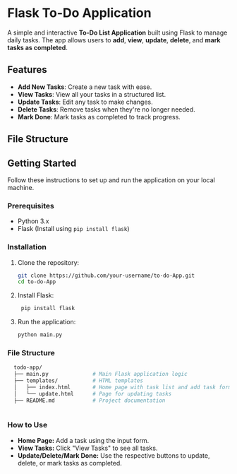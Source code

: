 # Flask To-Do Application

A simple and interactive **To-Do List Application** built using Flask to manage daily tasks. The app allows users to **add**, **view**, **update**, **delete**, and **mark tasks as completed**.

## Features

- **Add New Tasks**: Create a new task with ease.
- **View Tasks**: View all your tasks in a structured list.
- **Update Tasks**: Edit any task to make changes.
- **Delete Tasks**: Remove tasks when they're no longer needed.
- **Mark Done**: Mark tasks as completed to track progress.

## File Structure

## Getting Started

Follow these instructions to set up and run the application on your local machine.

### Prerequisites

- Python 3.x
- Flask (Install using `pip install flask`)

### Installation

1. Clone the repository:

   ```bash
   git clone https://github.com/your-username/to-do-App.git
   cd to-do-App

2. Install Flask:
   
   ```bash
    pip install flask

3. Run the application:

    ```bash
    python main.py

### File Structure
  ```bash
    todo-app/
    ├── main.py              # Main Flask application logic
    ├── templates/           # HTML templates
    │   ├── index.html       # Home page with task list and add task form
    │   └── update.html      # Page for updating tasks
    ├── README.md            # Project documentation
   
  ```

### How to Use
- **Home Page:** Add a task using the input form.
- **View Tasks:** Click "View Tasks" to see all tasks.
- **Update/Delete/Mark Done:** Use the respective buttons to update, delete, or mark tasks as completed.

